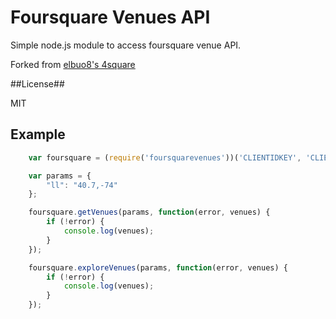 # Foursquare Venues API

Simple node.js module to access foursquare venue API.

Forked from [elbuo8's 4square](https://github.com/elbuo8/4square)

##License##

MIT

## Example

```js
	var foursquare = (require('foursquarevenues'))('CLIENTIDKEY', 'CLIENTSECRETKEY');

	var params = {
		"ll": "40.7,-74"
	};

	foursquare.getVenues(params, function(error, venues) {
		if (!error) {
			console.log(venues);
		}
	});

	foursquare.exploreVenues(params, function(error, venues) {
		if (!error) {
  			console.log(venues);
		}
	});
```
